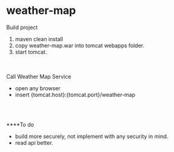 # weather-map

Build project
1. maven clean install
2. copy weather-map.war into tomcat webapps folder.
3. start tomcat.

<br/>
<br/>
Call Weather Map Service
<br/>

- open any browser
- insert {tomcat.host}:{tomcat.port}/weather-map
<br/>
<br/>

****To do
- build more securely, not implement with any security in mind. 
- read api better.